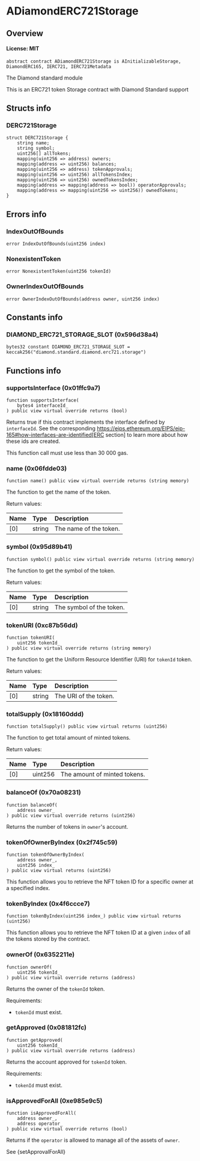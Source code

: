 # ADiamondERC721Storage

## Overview

#### License: MIT

```solidity
abstract contract ADiamondERC721Storage is AInitializableStorage, DiamondERC165, IERC721, IERC721Metadata
```

The Diamond standard module

This is an ERC721 token Storage contract with Diamond Standard support
## Structs info

### DERC721Storage

```solidity
struct DERC721Storage {
	string name;
	string symbol;
	uint256[] allTokens;
	mapping(uint256 => address) owners;
	mapping(address => uint256) balances;
	mapping(uint256 => address) tokenApprovals;
	mapping(uint256 => uint256) allTokensIndex;
	mapping(uint256 => uint256) ownedTokensIndex;
	mapping(address => mapping(address => bool)) operatorApprovals;
	mapping(address => mapping(uint256 => uint256)) ownedTokens;
}
```


## Errors info

### IndexOutOfBounds

```solidity
error IndexOutOfBounds(uint256 index)
```


### NonexistentToken

```solidity
error NonexistentToken(uint256 tokenId)
```


### OwnerIndexOutOfBounds

```solidity
error OwnerIndexOutOfBounds(address owner, uint256 index)
```


## Constants info

### DIAMOND_ERC721_STORAGE_SLOT (0x596d38a4)

```solidity
bytes32 constant DIAMOND_ERC721_STORAGE_SLOT = keccak256("diamond.standard.diamond.erc721.storage")
```


## Functions info

### supportsInterface (0x01ffc9a7)

```solidity
function supportsInterface(
    bytes4 interfaceId_
) public view virtual override returns (bool)
```

Returns true if this contract implements the interface defined by
`interfaceId`. See the corresponding
https://eips.ethereum.org/EIPS/eip-165#how-interfaces-are-identified[ERC section]
to learn more about how these ids are created.

This function call must use less than 30 000 gas.
### name (0x06fdde03)

```solidity
function name() public view virtual override returns (string memory)
```

The function to get the name of the token.


Return values:

| Name | Type   | Description            |
| :--- | :----- | :--------------------- |
| [0]  | string | The name of the token. |

### symbol (0x95d89b41)

```solidity
function symbol() public view virtual override returns (string memory)
```

The function to get the symbol of the token.


Return values:

| Name | Type   | Description              |
| :--- | :----- | :----------------------- |
| [0]  | string | The symbol of the token. |

### tokenURI (0xc87b56dd)

```solidity
function tokenURI(
    uint256 tokenId_
) public view virtual override returns (string memory)
```

The function to get the Uniform Resource Identifier (URI) for `tokenId` token.


Return values:

| Name | Type   | Description           |
| :--- | :----- | :-------------------- |
| [0]  | string | The URI of the token. |

### totalSupply (0x18160ddd)

```solidity
function totalSupply() public view virtual returns (uint256)
```

The function to get total amount of minted tokens.


Return values:

| Name | Type    | Description                  |
| :--- | :------ | :--------------------------- |
| [0]  | uint256 | The amount of minted tokens. |

### balanceOf (0x70a08231)

```solidity
function balanceOf(
    address owner_
) public view virtual override returns (uint256)
```

Returns the number of tokens in ``owner``'s account.
### tokenOfOwnerByIndex (0x2f745c59)

```solidity
function tokenOfOwnerByIndex(
    address owner_,
    uint256 index_
) public view virtual returns (uint256)
```

This function allows you to retrieve the NFT token ID for a specific owner at a specified index.
### tokenByIndex (0x4f6ccce7)

```solidity
function tokenByIndex(uint256 index_) public view virtual returns (uint256)
```

This function allows you to retrieve the NFT token ID at a given `index` of all the tokens stored by the contract.
### ownerOf (0x6352211e)

```solidity
function ownerOf(
    uint256 tokenId_
) public view virtual override returns (address)
```

Returns the owner of the `tokenId` token.

Requirements:

- `tokenId` must exist.
### getApproved (0x081812fc)

```solidity
function getApproved(
    uint256 tokenId_
) public view virtual override returns (address)
```

Returns the account approved for `tokenId` token.

Requirements:

- `tokenId` must exist.
### isApprovedForAll (0xe985e9c5)

```solidity
function isApprovedForAll(
    address owner_,
    address operator_
) public view virtual override returns (bool)
```

Returns if the `operator` is allowed to manage all of the assets of `owner`.

See {setApprovalForAll}